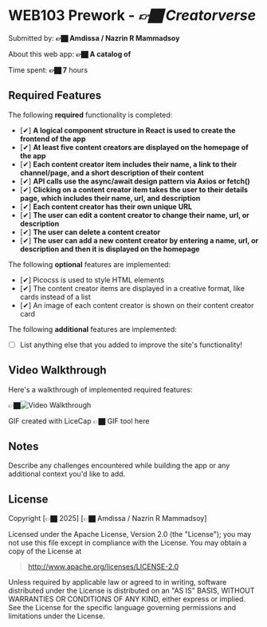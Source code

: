# WEB103 Prework - *👉🏿 Creatorverse*

Submitted by: **👉🏿 Amdissa / Nazrin R Mammadsoy**

About this web app: **👉🏿 A catalog of**

Time spent: **👉🏿 7** hours

## Required Features

The following **required** functionality is completed:

<!-- 👉🏿👉🏿👉🏿 Make sure to check off completed functionality below -->
- [✔] **A logical component structure in React is used to create the frontend of the app**
- [✔] **At least five content creators are displayed on the homepage of the app**
- [✔] **Each content creator item includes their name, a link to their channel/page, and a short description of their content**
- [✔] **API calls use the async/await design pattern via Axios or fetch()**
- [✔] **Clicking on a content creator item takes the user to their details page, which includes their name, url, and description**
- [✔] **Each content creator has their own unique URL**
- [✔] **The user can edit a content creator to change their name, url, or description**
- [✔] **The user can delete a content creator**
- [✔] **The user can add a new content creator by entering a name, url, or description and then it is displayed on the homepage**

The following **optional** features are implemented:

- [✔] Picocss is used to style HTML elements
- [✔] The content creator items are displayed in a creative format, like cards instead of a list
- [✔] An image of each content creator is shown on their content creator card

The following **additional** features are implemented:

* [ ] List anything else that you added to improve the site's functionality!

## Video Walkthrough

Here's a walkthrough of implemented required features:

👉🏿<img src='https://github.com/amdissa/Web103-Prework/blob/main/Web103_prework.gif' title='Video Walkthrough' width='' alt='Video Walkthrough' />

GIF created with LiceCap  👉🏿 GIF tool here
<!-- Recommended tools:
[Kap](https://getkap.co/) for macOS
[ScreenToGif](https://www.screentogif.com/) for Windows
[peek](https://github.com/phw/peek) for Linux. -->

## Notes

Describe any challenges encountered while building the app or any additional context you'd like to add.

## License

Copyright [👉🏿 2025] [👉🏿 Amdissa / Nazrin R Mammadsoy]

Licensed under the Apache License, Version 2.0 (the "License"); you may not use this file except in compliance with the License. You may obtain a copy of the License at

> http://www.apache.org/licenses/LICENSE-2.0

Unless required by applicable law or agreed to in writing, software distributed under the License is distributed on an "AS IS" BASIS, WITHOUT WARRANTIES OR CONDITIONS OF ANY KIND, either express or implied. See the License for the specific language governing permissions and limitations under the License.